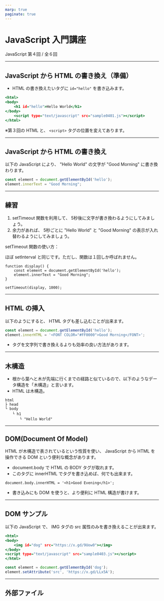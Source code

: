 ```yaml
---
marp: true
paginate: true
---
```

# JavaScript 入門講座

JavaScript 第４回 / 全６回

<!-- 
$theme: gaia
template: invert
-->

<!-- footer: JavaScript 入門講座 第４回 -->

---
## JavaScript から HTML の書き換え（準備）

- HTML の書き換えたいタグに `id="hello"` を書き込みます。

~~~sample0401.html
<html>
<body>
    <h1 id="hello">Hello World</h1>
</body>
    <script type="text/javascript" src="sample0401.js"></script>
</html>
~~~

※第３回の HTML と、 `<script>` タグの位置を変えてあります。

---
## JavaScript から HTML の書き換え

以下の JavaScript により、 "Hello World" の文字が "Good Morning" に書き換わります。

~~~sample0401.js
const element = document.getElementById('hello');
element.innerText = "Good Morning";
~~~

---
## 練習

1. setTimeout 関数を利用して、 5秒後に文字が書き換わるようにしてみましょう。
1. 余力があれば、 5秒ごとに "Hello World" と "Good Morning" の表示が入れ替わるようにしてみましょう。

setTimeout 関数の使い方：

ほぼ setInterval と同じです。ただし、関数は１回しか呼ばれません。

~~~
function display() {
    const element = document.getElementById('hello');
    element.innerText = "Good Morning";
}

setTimeout(display, 1000);
~~~

---
## HTML の挿入

以下のようにすると、 HTML タグも差し込むことが出来ます。

~~~sample0402.js
const element = document.getElementById('hello');
element.innerHTML = '<FONT COLOR="#FF0000">Good Morning</FONT>';
~~~

- タグを文字列で書き換えるよりも効率の良い方法があります。

---
## 木構造

- 根から葉へと木が先端に行くまでの経路と似ているので、以下のようなデータ構造を「木構造」と言います。
- HTML は木構造。

~~~
html
├ head
└ body
　　└ h1
　　　　└ "Hello World"
~~~

---
## DOM(Document Of Model)

HTML が木構造で表されているという性質を使い、 JavaScript から HTML を操作できる DOM という便利な概念があります。

- document.body で HTML の BODY タグが取れます。
- このタグに innerHTML でタグを書き込めば、何でも出来ます。

~~~
document.body.innerHTML = '<h1>Good Evening</h1>';
~~~

- 書き込みにも DOM を使うと、より便利に HTML 構造が書けます。

---
## DOM サンプル

以下の JavaScript で、 IMG タグの src 属性のみを書き換えることが出来ます。

~~~sample0403.html
<html>
<body>
    <img id="dog" src="https://x.gd/9Uow0"></img>
</body>
<script type="text/javascript" src="sample0403.js"></script>
</html>
~~~

~~~sample0403.js
const element = document.getElementById('dog');
element.setAttribute('src', 'https://x.gd/LLx5A');
~~~

---
## 外部ファイル
